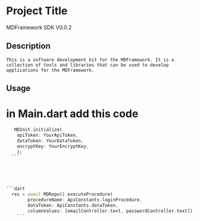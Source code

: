     
  # Project Title
  MDFramework SDK V0.0.2
  ## Description
    This is a software development kit for the MDFramework. It is a collection of tools and libraries that can be used to develop applications for the MDFramework.
  ## Usage 
# in Main.dart add this code
<?code-excerpt "readme_excerpts.dart (Example)"?>
  ```dart
     MDInit.initialize(
      apiToken: YourApiToken,
      dataToken: YourDataToken,
      encryptKey: YourEncryptKey,
      );
    ```





```dart
    res = await MDRepo().executeProcedure(
          procedureName: ApiConstants.loginProcedure,
          dataToken: ApiConstants.dataToken,
          columnValues: [emailController.text, passwordController.text]);
      ```
 
